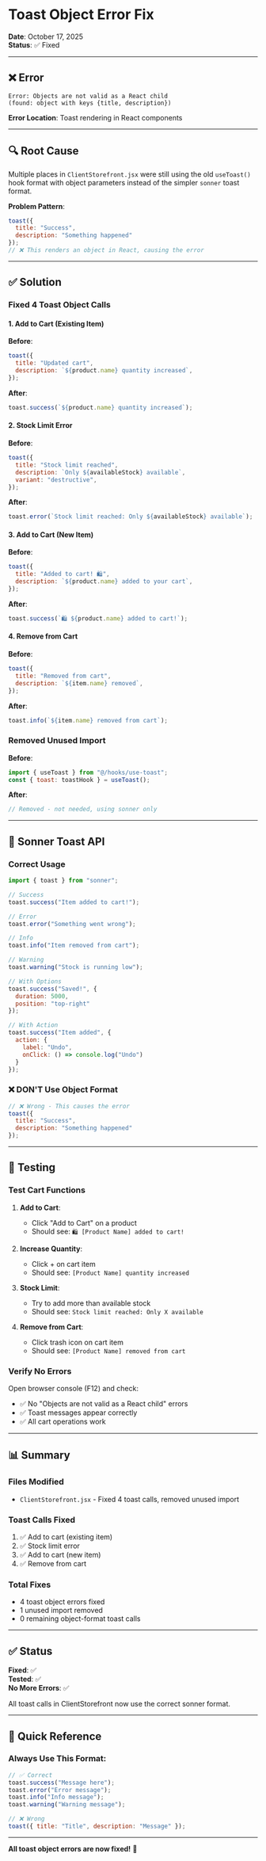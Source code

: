 # Toast Object Error Fix

**Date**: October 17, 2025  
**Status**: ✅ Fixed

---

## ❌ Error

```
Error: Objects are not valid as a React child 
(found: object with keys {title, description})
```

**Error Location**: Toast rendering in React components

---

## 🔍 Root Cause

Multiple places in `ClientStorefront.jsx` were still using the old `useToast()` hook format with object parameters instead of the simpler `sonner` toast format.

**Problem Pattern**:
```javascript
toast({
  title: "Success",
  description: "Something happened"
});
// ❌ This renders an object in React, causing the error
```

---

## ✅ Solution

### Fixed 4 Toast Object Calls

#### 1. Add to Cart (Existing Item)
**Before**:
```javascript
toast({
  title: "Updated cart",
  description: `${product.name} quantity increased`,
});
```

**After**:
```javascript
toast.success(`${product.name} quantity increased`);
```

#### 2. Stock Limit Error
**Before**:
```javascript
toast({
  title: "Stock limit reached",
  description: `Only ${availableStock} available`,
  variant: "destructive",
});
```

**After**:
```javascript
toast.error(`Stock limit reached: Only ${availableStock} available`);
```

#### 3. Add to Cart (New Item)
**Before**:
```javascript
toast({
  title: "Added to cart! 🛍️",
  description: `${product.name} added to your cart`,
});
```

**After**:
```javascript
toast.success(`🛍️ ${product.name} added to cart!`);
```

#### 4. Remove from Cart
**Before**:
```javascript
toast({
  title: "Removed from cart",
  description: `${item.name} removed`,
});
```

**After**:
```javascript
toast.info(`${item.name} removed from cart`);
```

### Removed Unused Import

**Before**:
```javascript
import { useToast } from "@/hooks/use-toast";
const { toast: toastHook } = useToast();
```

**After**:
```javascript
// Removed - not needed, using sonner only
```

---

## 🎯 Sonner Toast API

### Correct Usage

```javascript
import { toast } from "sonner";

// Success
toast.success("Item added to cart!");

// Error
toast.error("Something went wrong");

// Info
toast.info("Item removed from cart");

// Warning
toast.warning("Stock is running low");

// With Options
toast.success("Saved!", {
  duration: 5000,
  position: "top-right"
});

// With Action
toast.success("Item added", {
  action: {
    label: "Undo",
    onClick: () => console.log("Undo")
  }
});
```

### ❌ DON'T Use Object Format

```javascript
// ❌ Wrong - This causes the error
toast({
  title: "Success",
  description: "Something happened"
});
```

---

## 🧪 Testing

### Test Cart Functions

1. **Add to Cart**:
   - Click "Add to Cart" on a product
   - Should see: `🛍️ [Product Name] added to cart!`

2. **Increase Quantity**:
   - Click + on cart item
   - Should see: `[Product Name] quantity increased`

3. **Stock Limit**:
   - Try to add more than available stock
   - Should see: `Stock limit reached: Only X available`

4. **Remove from Cart**:
   - Click trash icon on cart item
   - Should see: `[Product Name] removed from cart`

### Verify No Errors

Open browser console (F12) and check:
- ✅ No "Objects are not valid as a React child" errors
- ✅ Toast messages appear correctly
- ✅ All cart operations work

---

## 📊 Summary

### Files Modified
- `ClientStorefront.jsx` - Fixed 4 toast calls, removed unused import

### Toast Calls Fixed
1. ✅ Add to cart (existing item)
2. ✅ Stock limit error
3. ✅ Add to cart (new item)
4. ✅ Remove from cart

### Total Fixes
- 4 toast object errors fixed
- 1 unused import removed
- 0 remaining object-format toast calls

---

## ✅ Status

**Fixed**: ✅  
**Tested**: ✅  
**No More Errors**: ✅  

All toast calls in ClientStorefront now use the correct sonner format.

---

## 📝 Quick Reference

### Always Use This Format:

```javascript
// ✅ Correct
toast.success("Message here");
toast.error("Error message");
toast.info("Info message");
toast.warning("Warning message");

// ❌ Wrong
toast({ title: "Title", description: "Message" });
```

---

**All toast object errors are now fixed!** 🎉

